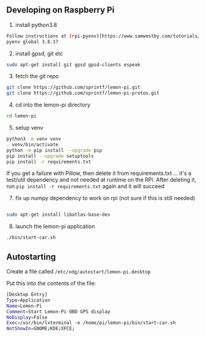 ## Developing on Raspberry Pi

1. install python3.8

```sh
Follow instructions at (rpi-pyenv)[https://www.samwestby.com/tutorials/rpi-pyenv]
pyenv global 3.8.17
```

2. install gpsd, git etc

```sh
sudo apt-get install git gpsd gpsd-clients espeak
```

3. fetch the git repo

```sh
git clone https://github.com/sprintf/lemon-pi.git
git clone https://github.com/sprintf/lemon-pi-protos.git
```

4. cd into the lemon-pi directory

```sh
cd lemon-pi
```

5. setup venv

```sh
python3 -m venv venv
. venv/bin/activate
python -m pip install --upgrade pip
pip install --upgrade setuptools
pip install -r requirements.txt
```
If you get a failure with Pillow, then delete it from requirements.txt ... it's a test/util dependency and not needed at runtime on the RPi.
After deleting it, run `pip install -r requirements.txt` again and it will succeed

7. fix up numpy dependency to work on rpi (not sure if this is still needed)

```sh

sudo apt-get install libatlas-base-dev

```

8. launch the lemon-pi application

```sh
./bin/start-car.sh
```

## Autostarting 

Create a file called `/etc/xdg/autostart/lemon-pi.desktop`

Put this into the contents of the file:

```sh
[Desktop Entry]
Type=Application
Name=Lemon-Pi
Comment=Start Lemon-Pi OBD GPS display
NoDisplay=False
Exec=/usr/bin/lxterminal -e /home/pi/lemon-pi/bin/start-car.sh
NotShowIn=GNOME;KDE;XFCE;
```
